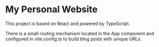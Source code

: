 # My Personal Website

This project is based on React and powered by TypeScript.

There is a small routing mechanism located in the App component and configured in vite.config.ts to build blog posts with unique URLs.
